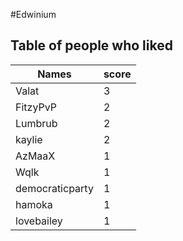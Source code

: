 #Edwinium
## Table of people who liked
Names | score
--- | ---
Valat | 3
FitzyPvP | 2
Lumbrub | 2
kaylie | 2
AzMaaX | 1
Wqlk | 1
democraticparty | 1
hamoka | 1
lovebailey | 1
